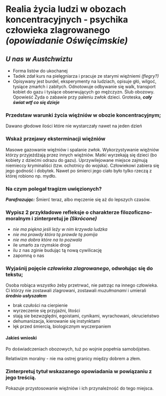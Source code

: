 Realia życia ludzi w obozach koncentracyjnych - psychika człowieka zlagrowanego *(opowiadanie Oświęcimskie)*
==========================================================================================================

## *U nas w Austchwiztu*
- Forma listów do ukochanej
- Tadek zdał kurs na pielęgniarza i pracuje ze starymi więźniemi *(flegry?)*
- Opisywany jest burdel, eksperymenty na ludziach, opisuje głó, wilgoć, tysiące zmarłch i zabitych. Odnotowuje odbywanie się walk, transport kobiet do gazu i tysiące obserwujących go mężczyzn. Ślub obozowy. Opowieść Żyda o zabawie przy paleniu zwłok dzieci. Groteska, ***cały świat wtf co się dzieje***

### Przedstaw warunki życia więźniów w obozie koncentracyjnym;
Dawano głodowe ilości które nie wystarczały nawet na jeden dzień

### Wskaż przejawy eksterminacji więźniów
Masowe gazowanie więźniów i spalanie zwłok. Wykorzystywanie więźniów którzy przyjeżdżają przez innych więźniów. Matki wyrzekają się dzieci (bo kobiety z dziećmi odrazu do gazu). Uprzywilejowane miejsce zajmują niemieccy kryminaliści (tzw. ochotnicy do wojska). Człowiekowi zabiera się jego godność i dobytek. Nawet po śmierci jego ciało było tylko rzeczą z której robiono np. mydło.

### Na czym polegał tragizm uwięzionych?
***Parafrazując:*** Śmierć teraz, albo męczenie się aż do lepszych czasów.

### Wypisz 2 przykładowe refleksje o charakterze filozoficzno-moralnym i zinterpretuj je ***(Skrócone)***
- *nie ma piękna jeśli leży w nim krzywda ludzka*
- *nie ma prawdy która tą prawde tą pomija*
- *nie ma dobra które na to pozwala*
- ile umarło za rzymskie drogi
- ilu z nas zginie budując tą nową cywilicację
- zapomną o nas

### Wyjaśnij pojęcie *człowieka zlagrowanego*, odwołując się do tekstu;
Osoba robiąca wszystko żeby przetrwać, nie patrząc na innego człowieka. Ci którzy nie zostawali zlagrowani, zostawali *muzułmanami* i umierali ***średnio usłyszałem***
- brak czułości na cierpienie
- wyrzeczenie się przyjaźni, litości
- stają sie bezwzględni, egoistami, cynikami, wyrachowani, okrucieństwo
- dehumanizacja, kierowanie się instynktami
- lęk przed śmiercią, biologicznym wyczerpaniem

#### Jakieś wnioski
Po doświadczeniach obozowych, tuż po wojnie popełnia samobójstwo.

Relatiwizm moralny - nie ma ostrej granicy między dobrem a złem.

### Zinterpretuj tytuł wskazanego opowiadania w powiązaniu z jego treścią.
Pokazuje przystosowanie więźniów i ich przynależność do tego miejsca.
